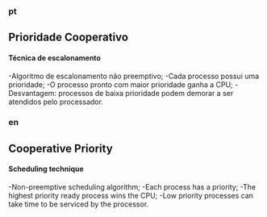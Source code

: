 ### pt
## Prioridade Cooperativo
#### Técnica de escalonamento
 -Algoritmo de escalonamento não preemptivo;
 -Cada processo possui uma prioridade;
 -O processo pronto com maior prioridade ganha a CPU;
 -Desvantagem: processos de baixa prioridade podem demorar a ser atendidos pelo processador.

### en
## Cooperative Priority
#### Scheduling technique
 -Non-preemptive scheduling algorithm;
 -Each process has a priority;
 -The highest priority ready process wins the CPU;
 -Low priority processes can take time to be serviced by the processor.
